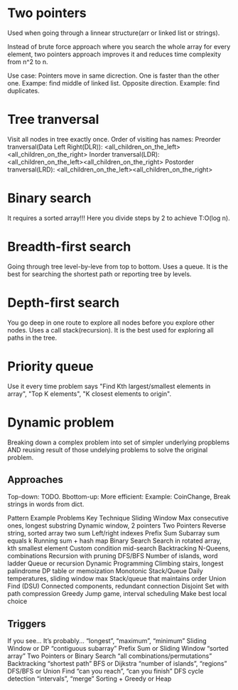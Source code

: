 # Two pointers
Used when going through a linnear structure(arr or linked list or strings).

Instead of brute force approach where you search the whole array for every element, two pointers approach improves it and reduces time complexity from n^2 to n.

Use case:
Pointers move in same dicrection. One is faster than the other one. Exampe: find middle of linked list.
Opposite direction. Example: find duplicates.


# Tree tranversal
Visit all nodes in tree exactly once.
Order of visiting has names:
Preorder tranversal(Data Left Right(DLR)): <root><all_children_on_the_left><all_children_on_the_right>
Inorder tranversal(LDR): <all_children_on_the_left><root><all_children_on_the_right>
Postorder tranversal(LRD): <all_children_on_the_left><all_children_on_the_right><root>

# Binary search
It requires a sorted array!!! Here you divide steps by 2 to achieve T:O(log n).

# Breadth-first search
Going through tree level-by-leve from top to bottom. Uses a queue.
It is the best for searching the shortest path or reporting tree by levels.

# Depth-first search
You go deep in one route to explore all nodes before you explore other nodes. Uses a call stack(recursion).
It is the best used for exploring all paths in the tree.


# Priority queue
Use it every time problem says "Find Kth largest/smallest elements in array", "Top K elements", "K closest elements to origin". 

# Dynamic problem
Breaking down a complex problem into set of simpler underlying propblems AND reusing result of those undelying problems to solve the original problem.
## Approaches
Top-down: TODO.
Bbottom-up: More efficient: Example: CoinChange, Break strings in words from dict.



<!-- 
Reverse the second half of a linked list​
Find all anagrams in a string​
Merge overlapping intervals -->




Pattern	              Example Problems	                            Key Technique
Sliding Window	      Max consecutive ones, longest substring	      Dynamic window, 2 pointers
Two Pointers	        Reverse string, sorted array two sum	        Left/right indexes
Prefix Sum	          Subarray sum equals k	                        Running sum + hash map
Binary Search	        Search in rotated array, kth smallest element	Custom condition mid-search
Backtracking	        N-Queens, combinations	                      Recursion with pruning
DFS/BFS	              Number of islands, word ladder	              Queue or recursion
Dynamic Programming	  Climbing stairs, longest palindrome	          DP table or memoization
Monotonic Stack/Queue	Daily temperatures, sliding window max	      Stack/queue that maintains order
Union Find (DSU)	    Connected components, redundant connection	  Disjoint Set with path compression
Greedy	              Jump game, interval scheduling	              Make best local choice

## Triggers
If you see...	                          It’s probably...
“longest”, “maximum”, “minimum”	        Sliding Window or DP
“contiguous subarray”	                  Prefix Sum or Sliding Window
“sorted array”	                        Two Pointers or Binary Search
“all combinations/permutations”	        Backtracking
“shortest path”	                        BFS or Dijkstra
“number of islands”, “regions”	        DFS/BFS or Union Find
“can you reach”, “can you finish”	      DFS cycle detection
“intervals”, “merge”	                  Sorting + Greedy or Heap